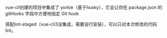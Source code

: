vue-cli创建的项目中集成了 yorkie（基于husky），它会让你在 package.json 的 gitHooks 字段中方便地指定 Git hook

搭配lint-staged（vue-cli3没集成，需要自行安装），可以只对本次修改的代码lint。